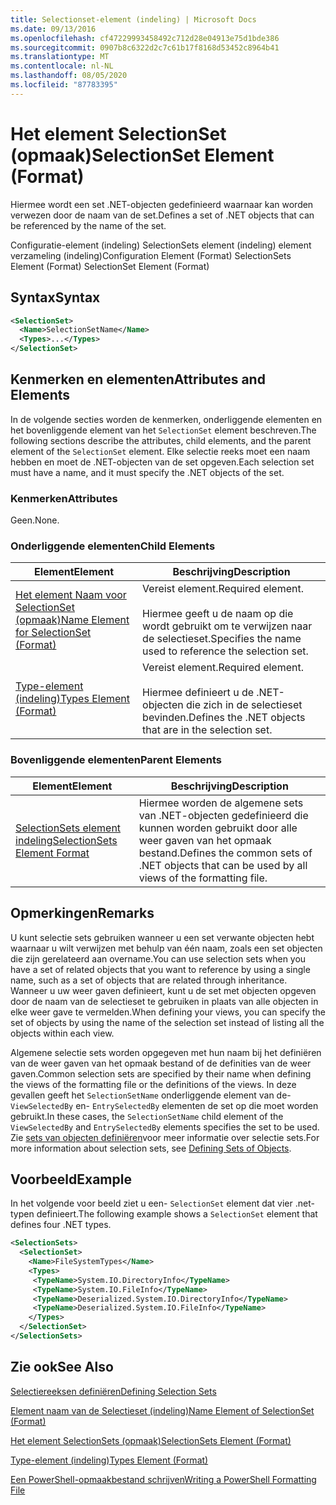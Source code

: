 ```yaml
---
title: Selectionset-element (indeling) | Microsoft Docs
ms.date: 09/13/2016
ms.openlocfilehash: cf47229993458492c712d28e04913e75d1bde386
ms.sourcegitcommit: 0907b8c6322d2c7c61b17f8168d53452c8964b41
ms.translationtype: MT
ms.contentlocale: nl-NL
ms.lasthandoff: 08/05/2020
ms.locfileid: "87783395"
---
```

# <a name="selectionset-element-format"></a><span data-ttu-id="7156a-102">Het element SelectionSet (opmaak)</span><span class="sxs-lookup"><span data-stu-id="7156a-102">SelectionSet Element (Format)</span></span>

<span data-ttu-id="7156a-103">Hiermee wordt een set .NET-objecten gedefinieerd waarnaar kan worden verwezen door de naam van de set.</span><span class="sxs-lookup"><span data-stu-id="7156a-103">Defines a set of .NET objects that can be referenced by the name of the set.</span></span>

<span data-ttu-id="7156a-104">Configuratie-element (indeling) SelectionSets element (indeling) element verzameling (indeling)</span><span class="sxs-lookup"><span data-stu-id="7156a-104">Configuration Element (Format) SelectionSets Element (Format) SelectionSet Element (Format)</span></span>

## <a name="syntax"></a><span data-ttu-id="7156a-105">Syntax</span><span class="sxs-lookup"><span data-stu-id="7156a-105">Syntax</span></span>

```xml
<SelectionSet>
  <Name>SelectionSetName</Name>
  <Types>...</Types>
</SelectionSet>
```

## <a name="attributes-and-elements"></a><span data-ttu-id="7156a-106">Kenmerken en elementen</span><span class="sxs-lookup"><span data-stu-id="7156a-106">Attributes and Elements</span></span>

<span data-ttu-id="7156a-107">In de volgende secties worden de kenmerken, onderliggende elementen en het bovenliggende element van het `SelectionSet` element beschreven.</span><span class="sxs-lookup"><span data-stu-id="7156a-107">The following sections describe the attributes, child elements, and the parent element of the `SelectionSet` element.</span></span> <span data-ttu-id="7156a-108">Elke selectie reeks moet een naam hebben en moet de .NET-objecten van de set opgeven.</span><span class="sxs-lookup"><span data-stu-id="7156a-108">Each selection set must have a name, and it must specify the .NET objects of the set.</span></span>

### <a name="attributes"></a><span data-ttu-id="7156a-109">Kenmerken</span><span class="sxs-lookup"><span data-stu-id="7156a-109">Attributes</span></span>

<span data-ttu-id="7156a-110">Geen.</span><span class="sxs-lookup"><span data-stu-id="7156a-110">None.</span></span>

### <a name="child-elements"></a><span data-ttu-id="7156a-111">Onderliggende elementen</span><span class="sxs-lookup"><span data-stu-id="7156a-111">Child Elements</span></span>

|<span data-ttu-id="7156a-112">Element</span><span class="sxs-lookup"><span data-stu-id="7156a-112">Element</span></span>|<span data-ttu-id="7156a-113">Beschrijving</span><span class="sxs-lookup"><span data-stu-id="7156a-113">Description</span></span>|
|-------------|-----------------|
|[<span data-ttu-id="7156a-114">Het element Naam voor SelectionSet (opmaak)</span><span class="sxs-lookup"><span data-stu-id="7156a-114">Name Element for SelectionSet (Format)</span></span>](./name-element-for-selectionset-format.md)|<span data-ttu-id="7156a-115">Vereist element.</span><span class="sxs-lookup"><span data-stu-id="7156a-115">Required element.</span></span><br /><br /> <span data-ttu-id="7156a-116">Hiermee geeft u de naam op die wordt gebruikt om te verwijzen naar de selectieset.</span><span class="sxs-lookup"><span data-stu-id="7156a-116">Specifies the name used to reference the selection set.</span></span>|
|[<span data-ttu-id="7156a-117">Type-element (indeling)</span><span class="sxs-lookup"><span data-stu-id="7156a-117">Types Element (Format)</span></span>](./types-element-for-selectionset-format.md)|<span data-ttu-id="7156a-118">Vereist element.</span><span class="sxs-lookup"><span data-stu-id="7156a-118">Required element.</span></span><br /><br /> <span data-ttu-id="7156a-119">Hiermee definieert u de .NET-objecten die zich in de selectieset bevinden.</span><span class="sxs-lookup"><span data-stu-id="7156a-119">Defines the .NET objects that are in the selection set.</span></span>|

### <a name="parent-elements"></a><span data-ttu-id="7156a-120">Bovenliggende elementen</span><span class="sxs-lookup"><span data-stu-id="7156a-120">Parent Elements</span></span>

|<span data-ttu-id="7156a-121">Element</span><span class="sxs-lookup"><span data-stu-id="7156a-121">Element</span></span>|<span data-ttu-id="7156a-122">Beschrijving</span><span class="sxs-lookup"><span data-stu-id="7156a-122">Description</span></span>|
|-------------|-----------------|
|[<span data-ttu-id="7156a-123">SelectionSets element indeling</span><span class="sxs-lookup"><span data-stu-id="7156a-123">SelectionSets Element Format</span></span>](./selectionsets-element-format.md)|<span data-ttu-id="7156a-124">Hiermee worden de algemene sets van .NET-objecten gedefinieerd die kunnen worden gebruikt door alle weer gaven van het opmaak bestand.</span><span class="sxs-lookup"><span data-stu-id="7156a-124">Defines the common sets of .NET objects that can be used by all views of the formatting file.</span></span>|

## <a name="remarks"></a><span data-ttu-id="7156a-125">Opmerkingen</span><span class="sxs-lookup"><span data-stu-id="7156a-125">Remarks</span></span>

<span data-ttu-id="7156a-126">U kunt selectie sets gebruiken wanneer u een set verwante objecten hebt waarnaar u wilt verwijzen met behulp van één naam, zoals een set objecten die zijn gerelateerd aan overname.</span><span class="sxs-lookup"><span data-stu-id="7156a-126">You can use selection sets when you have a set of related objects that you want to reference by using a single name, such as a set of objects that are related through inheritance.</span></span> <span data-ttu-id="7156a-127">Wanneer u uw weer gaven definieert, kunt u de set met objecten opgeven door de naam van de selectieset te gebruiken in plaats van alle objecten in elke weer gave te vermelden.</span><span class="sxs-lookup"><span data-stu-id="7156a-127">When defining your views, you can specify the set of objects by using the name of the selection set instead of listing all the objects within each view.</span></span>

<span data-ttu-id="7156a-128">Algemene selectie sets worden opgegeven met hun naam bij het definiëren van de weer gaven van het opmaak bestand of de definities van de weer gaven.</span><span class="sxs-lookup"><span data-stu-id="7156a-128">Common selection sets are specified by their name when defining the views of the formatting file or the definitions of the views.</span></span> <span data-ttu-id="7156a-129">In deze gevallen geeft het `SelectionSetName` onderliggende element van de- `ViewSelectedBy` en- `EntrySelectedBy` elementen de set op die moet worden gebruikt.</span><span class="sxs-lookup"><span data-stu-id="7156a-129">In these cases, the `SelectionSetName` child element of the `ViewSelectedBy` and `EntrySelectedBy` elements specifies the set to be used.</span></span> <span data-ttu-id="7156a-130">Zie [sets van objecten definiëren](./defining-selection-sets.md)voor meer informatie over selectie sets.</span><span class="sxs-lookup"><span data-stu-id="7156a-130">For more information about selection sets, see [Defining Sets of Objects](./defining-selection-sets.md).</span></span>

## <a name="example"></a><span data-ttu-id="7156a-131">Voorbeeld</span><span class="sxs-lookup"><span data-stu-id="7156a-131">Example</span></span>

<span data-ttu-id="7156a-132">In het volgende voor beeld ziet u een- `SelectionSet` element dat vier .net-typen definieert.</span><span class="sxs-lookup"><span data-stu-id="7156a-132">The following example shows a `SelectionSet` element that defines four .NET types.</span></span>

```xml
<SelectionSets>
  <SelectionSet>
    <Name>FileSystemTypes</Name>
    <Types>
     <TypeName>System.IO.DirectoryInfo</TypeName>
     <TypeName>System.IO.FileInfo</TypeName>
     <TypeName>Deserialized.System.IO.DirectoryInfo</TypeName>
     <TypeName>Deserialized.System.IO.FileInfo</TypeName>
    </Types>
  </SelectionSet>
</SelectionSets>
```

## <a name="see-also"></a><span data-ttu-id="7156a-133">Zie ook</span><span class="sxs-lookup"><span data-stu-id="7156a-133">See Also</span></span>

[<span data-ttu-id="7156a-134">Selectiereeksen definiëren</span><span class="sxs-lookup"><span data-stu-id="7156a-134">Defining Selection Sets</span></span>](./defining-selection-sets.md)

[<span data-ttu-id="7156a-135">Element naam van de Selectieset (indeling)</span><span class="sxs-lookup"><span data-stu-id="7156a-135">Name Element of SelectionSet (Format)</span></span>](./name-element-for-selectionset-format.md)

[<span data-ttu-id="7156a-136">Het element SelectionSets (opmaak)</span><span class="sxs-lookup"><span data-stu-id="7156a-136">SelectionSets Element (Format)</span></span>](./selectionsets-element-format.md)

[<span data-ttu-id="7156a-137">Type-element (indeling)</span><span class="sxs-lookup"><span data-stu-id="7156a-137">Types Element (Format)</span></span>](./types-element-for-selectionset-format.md)

[<span data-ttu-id="7156a-138">Een PowerShell-opmaakbestand schrijven</span><span class="sxs-lookup"><span data-stu-id="7156a-138">Writing a PowerShell Formatting File</span></span>](./writing-a-powershell-formatting-file.md)
